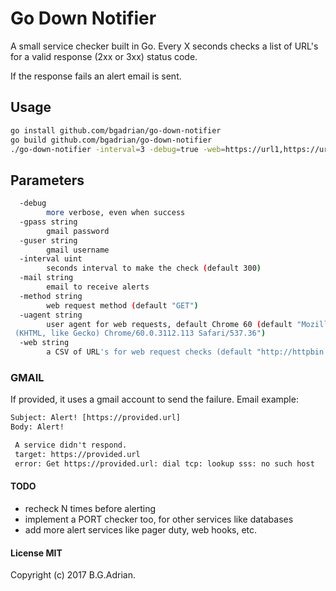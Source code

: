 # Go Down Notifier
A small service checker built in Go. Every X seconds checks a list of URL's for a valid response (2xx or 3xx) status code.

If the response fails an alert email is sent.

## Usage

```bash
go install github.com/bgadrian/go-down-notifier
go build github.com/bgadrian/go-down-notifier
./go-down-notifier -interval=3 -debug=true -web=https://url1,https://url2
```

## Parameters
```bash 
  -debug
        more verbose, even when success
  -gpass string
        gmail password
  -guser string
        gmail username
  -interval uint
        seconds interval to make the check (default 300)
  -mail string
        email to receive alerts
  -method string
        web request method (default "GET")
  -uagent string
        user agent for web requests, default Chrome 60 (default "Mozilla/5.0 (Windows NT 10.0; Win64; x64) AppleWebKit/537.36
 (KHTML, like Gecko) Chrome/60.0.3112.113 Safari/537.36")
  -web string
        a CSV of URL's for web request checks (default "http://httpbin.org/get?a=test")

```

### GMAIL
If provided, it uses a gmail account to send the failure. Email example:

```txt
Subject: Alert! [https://provided.url]
Body: Alert!

 A service didn't respond.
 target: https://provided.url
 error: Get https://provided.url: dial tcp: lookup sss: no such host
 ```

 #### TODO
 * recheck N times before alerting
 * implement a PORT checker too, for other services like databases
 * add more alert services like pager duty, web hooks, etc.

 #### License MIT
 Copyright (c) 2017 B.G.Adrian.